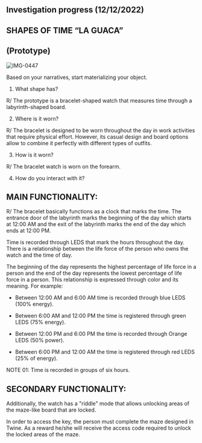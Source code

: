 ## Investigation progress (12/12/2022)

## SHAPES OF TIME “LA GUACA”                        
## (Prototype)

![IMG-0447](https://user-images.githubusercontent.com/116269310/207050879-e64d284c-e215-42d3-848c-46e189e637ad.jpg)


Based on your narratives, start materializing your object.

1. What shape has?

R/ The prototype is a bracelet-shaped watch that measures time through a labyrinth-shaped board.

2. Where is it worn? 

R/ The bracelet is designed to be worn throughout the day in work activities that require physical effort. However, its casual design and board options allow to combine it perfectly with different types of outfits.

3. How is it worn?

R/ The bracelet watch is worn on the forearm.

4. How do you interact with it?

## MAIN FUNCTIONALITY:

R/ The bracelet basically functions as a clock that marks the time.
The entrance door of the labyrinth marks the beginning of the day which starts at 12:00 AM and the exit of the labyrinth marks the end of the day which ends at 12:00 PM.

Time is recorded through LEDS that mark the hours throughout the day. There is a relationship between the life force of the person who owns the watch and the time of day.

The beginning of the day represents the highest percentage of life force in a person and the end of the day represents the lowest percentage of life force in a person. This relationship is expressed through color and its meaning. For example:

- Between 12:00 AM and 6:00 AM time is recorded through blue LEDS (100% energy).

- Between 6:00 AM and 12:00 PM the time is registered through green LEDS (75% energy).

- Between 12:00 PM and 6:00 PM the time is recorded through Orange LEDS (50% power).

- Between 6:00 PM and 12:00 AM the time is registered through red LEDS (25% of energy).

NOTE 01: Time is recorded in groups of six hours.

## SECONDARY FUNCTIONALITY:

Additionally, the watch has a "riddle" mode that allows unlocking areas of the maze-like board that are locked.

In order to access the key, the person must complete the maze designed in Twine. As a reward he/she will receive the access code required to unlock the locked areas of the maze.

